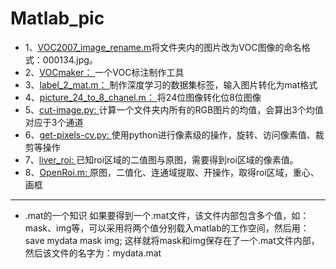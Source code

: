 # Matlab_pic

* 1、[VOC2007_image_rename.m](https://github.com/decouples/Matlab_pic/blob/master/VOC2007_image_rename.m： )将文件夹内的图片改为VOC图像的命名格式：000134.jpg。
* 2、[VOCmaker： ](https://github.com/whlook/VOCMaker)一个VOC标注制作工具
* 3、[label_2_mat.m： ](https://github.com/decouples/Matlab/blob/master/label_2_mat.m)制作深度学习的数据集标签，输入图片转化为mat格式
* 4、[picture_24_to_8_chanel.m： ](https://github.com/decouples/Matlab/blob/master/picture_24_to_8_chanel.m)将24位图像转化位8位图像
* 5、[cut-image.py: ]()计算一个文件夹内所有的RGB图片的均值，会算出3个均值对应于3个通道
* 6、[get-pixels-cv.py: ]()使用python进行像素级的操作，旋转、访问像素值、裁剪等操作
* 7、[liver_roi: ]() 已知roi区域的二值图与原图，需要得到roi区域的像素值。
* 8、[OpenRoi.m: ]() 原图，二值化、连通域提取、开操作，取得roi区域，重心、画框
----
* .mat的一个知识
   如果要得到一个.mat文件，该文件内部包含多个值，如：mask、img等，可以采用将两个值分别载入matlab的工作空间，然后用：
   save mydata mask img;
   这样就将mask和img保存在了一个.mat文件内部，然后该文件的名字为：mydata.mat
